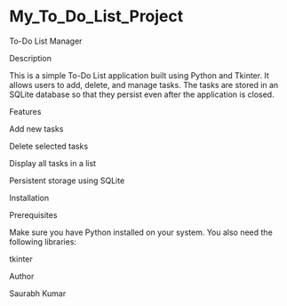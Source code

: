 # My_To_Do_List_Project
To-Do List Manager

Description

This is a simple To-Do List application built using Python and Tkinter. It allows users to add, delete, and manage tasks. The tasks are stored in an SQLite database so that they persist even after the application is closed.

Features

Add new tasks

Delete selected tasks

Display all tasks in a list

Persistent storage using SQLite

Installation

Prerequisites

Make sure you have Python installed on your system. You also need the following libraries:

tkinter


Author

Saurabh Kumar
